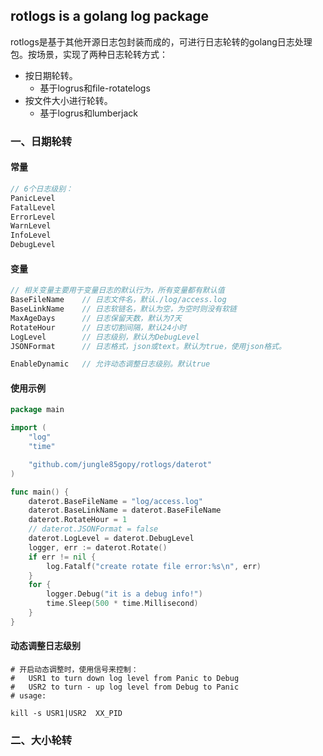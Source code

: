 ## rotlogs is a golang log package

rotlogs是基于其他开源日志包封装而成的，可进行日志轮转的golang日志处理包。按场景，实现了两种日志轮转方式：

* 按日期轮转。
  * 基于logrus和file-rotatelogs
* 按文件大小进行轮转。
  * 基于logrus和lumberjack



### 一、日期轮转

#### 常量

```go
// 6个日志级别：
PanicLevel
FatalLevel
ErrorLevel
WarnLevel
InfoLevel
DebugLevel
```

#### 变量

```go
// 相关变量主要用于变量日志的默认行为，所有变量都有默认值 
BaseFileName	// 日志文件名，默认./log/access.log
BaseLinkName	// 日志软链名，默认为空，为空时则没有软链
MaxAgeDays		// 日志保留天数，默认为7天
RotateHour		// 日志切割间隔，默认24小时
LogLevel		// 日志级别，默认为DebugLevel
JSONFormat		// 日志格式，json或text。默认为true，使用json格式。

EnableDynamic	// 允许动态调整日志级别。默认true
```

#### 使用示例

```go
package main

import (
	"log"
	"time"

	"github.com/jungle85gopy/rotlogs/daterot"
)

func main() {
	daterot.BaseFileName = "log/access.log"
	daterot.BaseLinkName = daterot.BaseFileName
	daterot.RotateHour = 1
	// daterot.JSONFormat = false
	daterot.LogLevel = daterot.DebugLevel
	logger, err := daterot.Rotate()
	if err != nil {
		log.Fatalf("create rotate file error:%s\n", err)
	}
	for {
		logger.Debug("it is a debug info!")
		time.Sleep(500 * time.Millisecond)
	}
}
```

#### 动态调整日志级别

```shell
# 开启动态调整时，使用信号来控制：
# 	USR1 to turn down log level from Panic to Debug
# 	USR2 to turn - up log level from Debug to Panic
# usage: 

kill -s USR1|USR2  XX_PID
```



### 二、大小轮转





